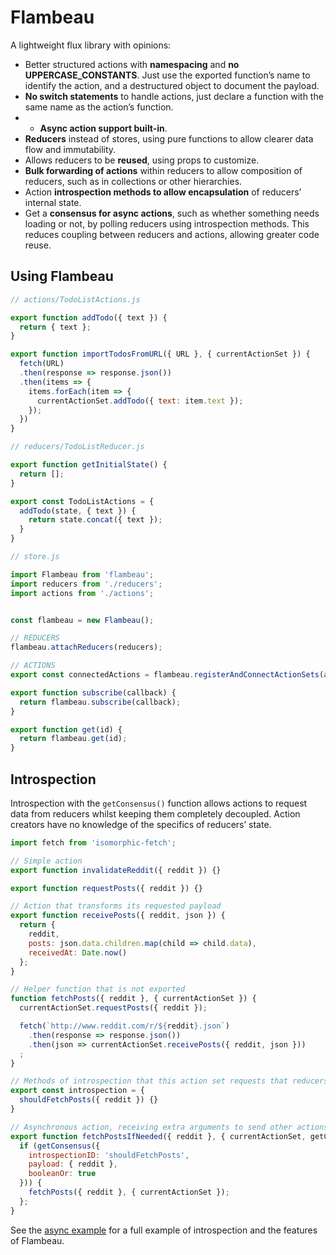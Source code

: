 # Flambeau
A lightweight flux library with opinions:

- Better structured actions with **namespacing** and **no UPPERCASE_CONSTANTS**.
Just use the exported function’s name to identify the action, and a destructured object to document the payload.
- **No switch statements** to handle actions, just declare a function with the same name as the action’s function.
- - **Async action support built-in**.
- **Reducers** instead of stores, using pure functions to allow clearer data flow and immutability.
- Allows reducers to be **reused**, using props to customize.
- **Bulk forwarding of actions** within reducers to allow composition of reducers, such as in collections or other hierarchies.
- Action **introspection methods to allow encapsulation** of reducers’ internal state.
- Get a **consensus for async actions**, such as whether something needs loading or not, by polling reducers using introspection methods. This reduces coupling between reducers and actions, allowing greater code reuse.

## Using Flambeau

```javascript
// actions/TodoListActions.js

export function addTodo({ text }) {
  return { text };
}

export function importTodosFromURL({ URL }, { currentActionSet }) {
  fetch(URL)
  .then(response => response.json())
  .then(items => {
    items.forEach(item => {
      currentActionSet.addTodo({ text: item.text });
    });
  })
}
```

```javascript
// reducers/TodoListReducer.js

export function getInitialState() {
  return [];
}

export const TodoListActions = {
  addTodo(state, { text }) {
    return state.concat({ text });
  }
}
```

```javascript
// store.js

import Flambeau from 'flambeau';
import reducers from './reducers';
import actions from './actions';


const flambeau = new Flambeau();

// REDUCERS
flambeau.attachReducers(reducers);

// ACTIONS
export const connectedActions = flambeau.registerAndConnectActionSets(actions);

export function subscribe(callback) {
  return flambeau.subscribe(callback);
}

export function get(id) {
  return flambeau.get(id);
}
```

## Introspection

Introspection with the `getConsensus()` function allows actions to request data from reducers whilst keeping them completely decoupled. Action creators have no knowledge of the specifics of reducers’ state.

```javascript
import fetch from 'isomorphic-fetch';

// Simple action
export function invalidateReddit({ reddit }) {}

export function requestPosts({ reddit }) {}

// Action that transforms its requested payload
export function receivePosts({ reddit, json }) {
  return {
    reddit,
    posts: json.data.children.map(child => child.data),
    receivedAt: Date.now()
  };
}

// Helper function that is not exported
function fetchPosts({ reddit }, { currentActionSet }) {
  currentActionSet.requestPosts({ reddit });

  fetch(`http://www.reddit.com/r/${reddit}.json`)
    .then(response => response.json())
    .then(json => currentActionSet.receivePosts({ reddit, json }))
  ;
}

// Methods of introspection that this action set requests that reducers implement.
export const introspection = {
  shouldFetchPosts({ reddit }) {}
}

// Asynchronous action, receiving extra arguments to send other actions or poll reducers for a consensus.
export function fetchPostsIfNeeded({ reddit }, { currentActionSet, getConsensus }) {
  if (getConsensus({
    introspectionID: 'shouldFetchPosts',
    payload: { reddit },
    booleanOr: true
  })) {
    fetchPosts({ reddit }, { currentActionSet });
  };
}
```

See the [async example](examples/async) for a full example of introspection and the features of Flambeau.
